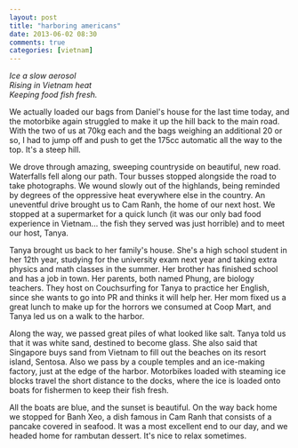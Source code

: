 ```yaml
---
layout: post
title: "harboring americans"
date: 2013-06-02 08:30
comments: true
categories: [vietnam]
---
```


<em>Ice a slow aerosol<br/>
Rising in Vietnam heat<br/>
Keeping food fish fresh.</em>

We actually loaded our bags from Daniel's house for the last time today, and the motorbike again struggled to make it up the hill back to the main road.  With the two of us at 70kg each and the bags weighing an additional 20 or so, I had to jump off and push to get the 175cc automatic all the way to the top.  It's a steep hill.

We drove through amazing, sweeping countryside on beautiful, new road.  Waterfalls fell along our path.  Tour busses stopped alongside the road to take photographs.  We wound slowly out of the highlands, being reminded by degrees of the oppressive heat everywhere else in the country.  An uneventful drive brought us to Cam Ranh, the home of our next host.  We stopped at a supermarket for a quick lunch (it was our only bad food experience in Vietnam... the fish they served was just horrible) and to meet our host, Tanya.

Tanya brought us back to her family's house.  She's a high school student in her 12th year, studying for the university exam next year and taking extra physics and math classes in the summer.  Her brother has finished school and has a job in town.  Her parents, both named Phung, are biology teachers.  They host on Couchsurfing for Tanya to practice her English, since she wants to go into PR and thinks it will help her.  Her mom fixed us a great lunch to make up for the horrors we consumed at Coop Mart, and Tanya led us on a walk to the harbor.

Along the way, we passed great piles of what looked like salt.  Tanya told us that it was white sand, destined to become glass.  She also said that Singapore buys sand from Vietnam to fill out the beaches on its resort island, Sentosa.  Also we pass by a couple temples and an ice-making factory, just at the edge of the harbor.  Motorbikes loaded with steaming ice blocks travel the short distance to the docks, where the ice is loaded onto boats for fishermen to keep their fish fresh.

All the boats are blue, and the sunset is beautiful.  On the way back home we stopped for Banh Xeo, a dish famous in Cam Ranh that consists of a pancake covered in seafood.  It was a most excellent end to our day, and we headed home for rambutan dessert.  It's nice to relax sometimes.
